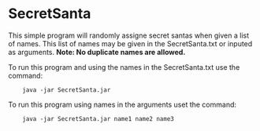 # SecretSanta

This simple program will randomly assigne secret santas when given a list of names.
This list of names may be given in the SecretSanta.txt or inputed as arguments.
**Note: No duplicate names are allowed.**

To run this program and using the names in the SecretSanta.txt use the command:
```
    java -jar SecretSanta.jar
```
To run this program using names in the arguments uset the command:
```
    java -jar SecretSanta.jar name1 name2 name3
```
